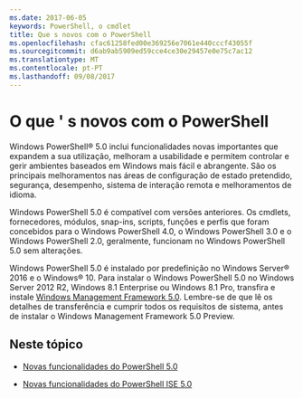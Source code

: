 ```yaml
---
ms.date: 2017-06-05
keywords: PowerShell, o cmdlet
title: Que s novos com o PowerShell
ms.openlocfilehash: cfac61258fed00e369256e7061e440cccf43055f
ms.sourcegitcommit: d6ab9ab5909ed59cce4ce30e29457e0e75c7ac12
ms.translationtype: MT
ms.contentlocale: pt-PT
ms.lasthandoff: 09/08/2017
---
```

# <a name="what39s-new-with-powershell"></a>O que &#39; s novos com o PowerShell
Windows PowerShell® 5.0 inclui funcionalidades novas importantes que expandem a sua utilização, melhoram a usabilidade e permitem controlar e gerir ambientes baseados em Windows mais fácil e abrangente.  São os principais melhoramentos nas áreas de configuração de estado pretendido, segurança, desempenho, sistema de interação remota e melhoramentos de idioma.

Windows PowerShell 5.0 é compatível com versões anteriores. Os cmdlets, fornecedores, módulos, snap-ins, scripts, funções e perfis que foram concebidos para o Windows PowerShell 4.0, o Windows PowerShell 3.0 e o Windows PowerShell 2.0, geralmente, funcionam no Windows PowerShell 5.0 sem alterações.

Windows PowerShell 5.0 é instalado por predefinição no Windows Server® 2016 e o Windows® 10. Para instalar o Windows PowerShell 5.0 no Windows Server 2012 R2, Windows 8.1 Enterprise ou Windows 8.1 Pro, transfira e instale [Windows Management Framework 5.0](https://go.microsoft.com/fwlink/?linkid=830436). Lembre-se de que lê os detalhes de transferência e cumprir todos os requisitos de sistema, antes de instalar o Windows Management Framework 5.0 Preview.

## <a name="in-this-topic"></a>Neste tópico

- [Novas funcionalidades do PowerShell 5.0](What-s-New-in-Windows-PowerShell-50.md)

- [Novas funcionalidades do PowerShell ISE 5.0](What-s-New-in-the-PowerShell-50-ISE.md)

<!--
- New features in Windows PowerShell 4.0

- New features in Windows PowerShell 3.0
-->


